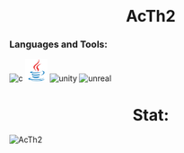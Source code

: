 
<br>
<h1 align="center">AcTh2</h1>

<h3 align="left">Languages and Tools:</h3>
<p align="left"> <img src="https://upload.wikimedia.org/wikipedia/commons/4/4b/Bash_Logo_Colored.svg" alt="c" width="40" height="40"/>
<img src="https://raw.githubusercontent.com/devicons/devicon/master/icons/java/java-original.svg" alt="java" width="40" height="40"/> 
<img src="https://www.vectorlogo.zone/logos/unity3d/unity3d-icon.svg" alt="unity" width="40" height="40"/> 
<img src="https://raw.githubusercontent.com/kenangundogan/fontisto/036b7eca71aab1bef8e6a0518f7329f13ed62f6b/icons/svg/brand/unreal-engine.svg" alt="unreal" width="40" height="40"/></p>

<h1 align="center">Stat:</h1>

<img alt="AcTh2" src="https://github-readme-stats.vercel.app/api?username=AcTh2&show_icons=true&theme=dark"/>
